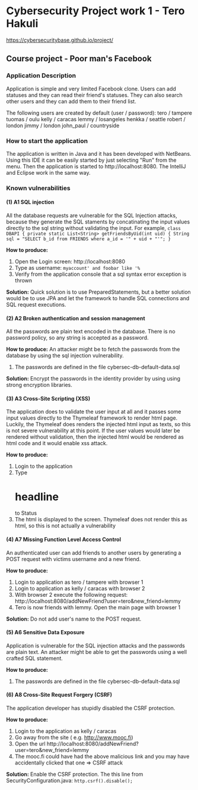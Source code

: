 # Cybersecurity Project work 1 - Tero Hakuli

https://cybersecuritybase.github.io/project/ 

## Course project - Poor man's Facebook
### Application Description
Application is simple and very limited Facebook clone. Users can add statuses and they can read their
friend's statuses. They can also search other users and they can add them to their
friend list.

The following users are created by default (user / password):
tero / tampere
tuomas / oulu
kelly / caracas
lemmy / losangeles
henkka / seattle
robert / london
jimmy / london
john_paul / countryside


### How to start the application
The application is written in Java and it has been developed with NetBeans. Using this IDE
it can be easily started by just selecting "Run" from the menu. Then the application is started
to http://localhost:8080. The IntelliJ and Eclipse work in the same way.


### Known vulnerabilities
#### (1) A1 SQL injection
All the database requests are vulnerable for the SQL Injection attacks, because
they generate the SQL staments by concatinating the input values directly to the
sql string without validating the input.
For example, 
`class DBAPI {
  private static List<String> getFriendsByUid(int uid) {
    String sql = "SELECT b_id from FRIENDS where a_id = '" + uid + "'";
}`

**How to produce:**
1. Open the Login screen: http://localhost:8080
2. Type as username: `myaccount' and foobar like '%`
3. Verify from the application console that a sql syntax error exception is thrown

**Solution:**
Quick solution is to use PreparedStatements, but a better solution would be to 
use JPA and let the framework to handle SQL connections and SQL request executions.


#### (2) A2 Broken authentication and session management
All the passwords are plain text encoded in the database. There is no password policy, so any 
string is accepted as a password.

**How to produce:**
An attacker might be to fetch the passwords from the database by using the sql injection vulnerability.
1. The passwords are defined in the file cybersec-db-default-data.sql

**Solution:**
Encrypt the passwords in the identity provider by using using strong encryption libraries.


#### (3) A3 Cross-Site Scripting (XSS)
The application does to validate the user input at all and it passes some input values 
directly to the Thymeleaf framework to render html page. Luckily, the Thymeleaf
does renders the injected html input as texts, so this is not severe vulnerability
at this point. If the user values would later be rendered without validation, then
the injected html would be rendered as html code and it would enable xss attack.

**How to produce:**

1. Login to the application
2. Type <h1>headline</h1> to Status
3. The html is displayed to the screen. Thymeleaf does not render this as html, so this is not actually a vulnerability


#### (4) A7 Missing Function Level Access Control
An authenticated user can add friends to another users by generating a POST request
with victims username and a new friend.

**How to produce:**

1. Login to application as tero / tampere with browser 1
2. Login to application as kelly / caracas with browser 2
3. With browser 2 execute the following request: http://localhost:8080/addNewFriend?user=tero&new_friend=lemmy
4. Tero is now friends with lemmy. Open the main page with browser 1

**Solution:**
Do not add user's name to the POST request. 


#### (5) A6 Sensitive Data Exposure
Application is vulnerable for the SQL injection attacks and the passwords are plain text.
An attacker might be able to get the passwords using a well crafted SQL statement.

**How to produce:**

1. The passwords are defined in the file cybersec-db-default-data.sql


#### (6) A8 Cross-Site Request Forgery (CSRF)
The application developer has stupidly disabled the CSRF protection.

**How to produce:**

1. Login to the application as kelly / caracas
2. Go away from the site ( e.g. http://www.mooc.fi)
3. Open the url http://localhost:8080/addNewFriend?user=tero&new_friend=lemmy
4. The mooc.fi could have had the above malicious link and you may have accidentally clicked that one => CSRF attack 

**Solution:**
Enable the CSRF protection. The this line from SecurityConfiguration.java: `http.csrf().disable();`

